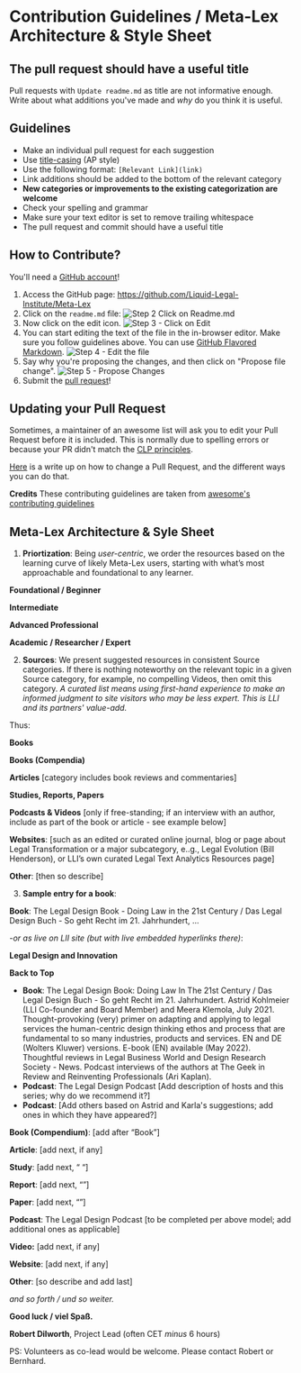 # Contribution Guidelines / Meta-Lex Architecture & Style Sheet

## The pull request should have a useful title 
Pull requests with `Update readme.md` as title are not informative enough. 
Write about what additions you've made and *why* do you think it is useful. 

## Guidelines
- Make an individual pull request for each suggestion
- Use [title-casing](http://titlecapitalization.com) (AP style)
- Use the following format: `[Relevant Link](link)`
- Link additions should be added to the bottom of the relevant category
- **New categories or improvements to the existing categorization are welcome**
- Check your spelling and grammar
- Make sure your text editor is set to remove trailing whitespace
- The pull request and commit should have a useful title

## How to Contribute?
You'll need a [GitHub account](https://github.com/join)!

1. Access the GitHub page: https://github.com/Liquid-Legal-Institute/Meta-Lex
2. Click on the `readme.md` file: ![Step 2 Click on Readme.md](https://github.com/Liquid-Legal-Institute/Legal-Text-Analytics/blob/main/images/tutorial_contribute_1.png)
3. Now click on the edit icon. ![Step 3 - Click on Edit](https://github.com/Liquid-Legal-Institute/Legal-Text-Analytics/blob/main/images/tutorial_contribute_2.png)
4. You can start editing the text of the file in the in-browser editor. Make sure you follow guidelines above. You can use [GitHub Flavored Markdown](https://help.github.com/articles/github-flavored-markdown/). ![Step 4 - Edit the file](https://github.com/Liquid-Legal-Institute/Legal-Text-Analytics/blob/main/images/tutorial_contribute_3.png)
5. Say why you're proposing the changes, and then click on "Propose file change". ![Step 5 - Propose Changes](https://github.com/Liquid-Legal-Institute/Legal-Text-Analytics/blob/main/images/tutorial_contribute_4.png)
6. Submit the [pull request](https://help.github.com/articles/using-pull-requests/)!

## Updating your Pull Request

Sometimes, a maintainer of an awesome list will ask you to edit your Pull Request before it is included. This is normally due to spelling errors or because your PR didn't match the [CLP principles](https://github.com/Liquid-Legal-Institute/Common-Legal-Platform).

[Here](https://github.com/RichardLitt/knowledge/blob/master/github/amending-a-commit-guide.md) is a write up on how to change a Pull Request, and the different ways you can do that.

**Credits**
These contributing guidelines are taken from [awesome's contributing guidelines](https://github.com/sindresorhus/awesome/blob/master/contributing.md)

## Meta-Lex Architecture & Syle Sheet

1. **Priortization**: Being _user-centric_, we order the resources based on the learning curve of likely Meta-Lex users, starting with what’s most approachable and foundational to any learner. 

**Foundational / Beginner**

**Intermediate** 

**Advanced Professional**

**Academic / Researcher / Expert**

2. **Sources**: We present suggested resources in consistent Source categories. If there is nothing noteworthy on the relevant topic in a given Source category, for example, no compelling Videos, then omit this category.  _A curated list means using first-hand experience to make an informed judgment to site visitors who may be less expert. This is LLI and its partners' value-add._

Thus: 

**Books**

**Books (Compendia)**

**Articles** [category includes book reviews and commentaries]

**Studies, Reports, Papers**

**Podcasts & Videos** [only if free-standing; if an interview with an author, include as part of the book or article - see example below] 

**Websites**: [such as an edited or curated online journal, blog or page about Legal Transformation or a major subcategory, e..g., Legal Evolution (Bill Henderson), or LLI’s own curated Legal Text Analytics Resources page]

**Other**: [then so describe]

3. **Sample entry for a book**:

**Book**: The Legal Design Book - Doing Law in the 21st Century / Das Legal Design Buch - So geht Recht im 21. Jahrhundert, …

-_or as live on LII site (but with live embedded hyperlinks there)_:

**Legal Design and Innovation**

**Back to Top**
* **Book**: The Legal Design Book: Doing Law In The 21st Century / Das Legal Design Buch - So geht Recht im 21. Jahrhundert. Astrid Kohlmeier (LLI Co-founder and Board Member) and Meera Klemola, July 2021. Thought-provoking (very) primer on adapting and applying to legal services the human-centric design thinking ethos and process that are fundamental to so many industries, products and services. EN and DE (Wolters Kluwer) versions. E-book (EN) available (May 2022). Thoughtful reviews in Legal Business World and Design Research Society - News. Podcast interviews of the authors at The Geek in Review and Reinventing Professionals (Ari Kaplan).
* **Podcast**: The Legal Design Podcast [Add description of hosts and this series; why do we recommend it?]
* **Podcast**: [Add others based on Astrid and Karla's suggestions; add ones in which they have appeared?]


**Book (Compendium)**: [add after “Book”]

**Article**: [add next, if any]

**Study**: [add next, “ “]

**Report**: [add next, “”]

**Paper**: [add next, “”]

**Podcast**: The Legal Design Podcast [to be completed per above model; add additional ones as applicable]

**Video:** [add next, if any]

**Website**: [add next, if any]

**Other**: [so describe and add last]

_and so forth / und so weiter._

**Good luck / viel Spaß.**

**Robert Dilworth**, Project Lead (often CET _minus_ 6 hours)

PS: Volunteers as co-lead would be welcome. Please contact Robert or Bernhard.
